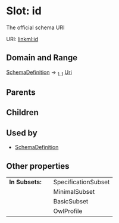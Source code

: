 
# Slot: id


The official schema URI

URI: [linkml:id](https://w3id.org/linkml/id)


## Domain and Range

[SchemaDefinition](SchemaDefinition.md) &#8594;  <sub>1..1</sub> [Uri](Uri.md)

## Parents


## Children


## Used by

 * [SchemaDefinition](SchemaDefinition.md)

## Other properties

|  |  |  |
| --- | --- | --- |
| **In Subsets:** | | SpecificationSubset |
|  | | MinimalSubset |
|  | | BasicSubset |
|  | | OwlProfile |


